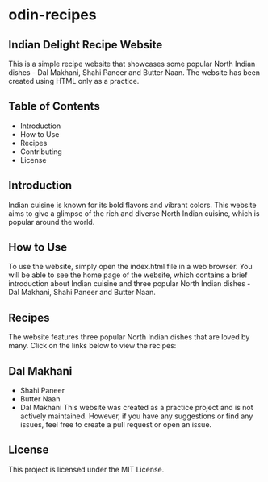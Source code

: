 # odin-recipes

## Indian Delight Recipe Website
This is a simple recipe website that showcases some popular North Indian dishes - Dal Makhani, Shahi Paneer and Butter Naan. The website has been created using HTML only as a practice.

## Table of Contents
* Introduction
* How to Use
* Recipes
* Contributing
* License

## Introduction
Indian cuisine is known for its bold flavors and vibrant colors. This website aims to give a glimpse of the rich and diverse North Indian cuisine, which is popular around the world.

## How to Use
To use the website, simply open the index.html file in a web browser. You will be able to see the home page of the website, which contains a brief introduction about Indian cuisine and three popular North Indian dishes - Dal Makhani, Shahi Paneer and Butter Naan.

## Recipes
The website features three popular North Indian dishes that are loved by many. Click on the links below to view the recipes:

## Dal Makhani
* Shahi Paneer
* Butter Naan
* Dal Makhani
This website was created as a practice project and is not actively maintained. However, if you have any suggestions or find any issues, feel free to create a pull request or open an issue.

## License
This project is licensed under the MIT License.
